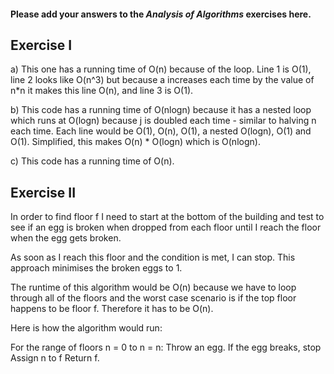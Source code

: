 #### Please add your answers to the ***Analysis of  Algorithms*** exercises here.

## Exercise I

a) This one has a running time of O(n) because of the loop. 
Line 1 is O(1), line 2 looks like O(n^3) but because a increases each time by the value of n*n it makes this line O(n), and line 3 is O(1).


b) This code has a running time of O(nlogn) because it has a nested loop which runs at O(logn) because j is doubled each time - similar to halving n each time. Each line would be O(1), O(n), O(1), a nested O(logn), O(1) and O(1). Simplified, this makes O(n) * O(logn) which is O(nlogn).


c) This code has a running time of O(n).

## Exercise II

In order to find floor f I need to start at the bottom of the building and test to see if an egg is broken when dropped from each floor until I reach the floor when the egg gets broken.

As soon as I reach this floor and the condition is met, I can stop. This approach minimises the broken eggs to 1.

The runtime of this algorithm would be O(n) because we have to loop through all of the floors and the worst case scenario is if the top floor happens to be floor f. Therefore it has to be O(n).

Here is how the algorithm would run:

For the range of floors n = 0 to n = n:
    Throw an egg.
    If the egg breaks, stop
    Assign n to f
    Return f.



